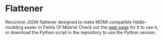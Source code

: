 # Flattener

Recursive JSON flattener designed to make MOMI compatible fiddle-modding easier in Fields Of Mistria!
Check out the [web page](https://fomtinkering.github.io/Flattener) for it to use it, or download the Python script in the repository to use the Python version.

